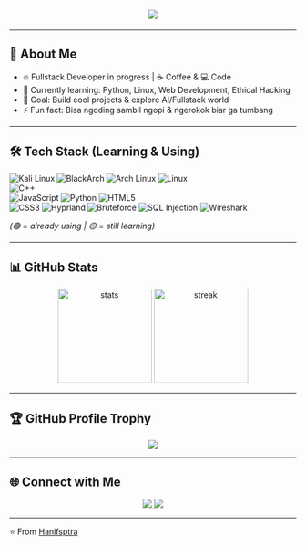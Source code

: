 <!-- Neon Banner -->
<h1 align="center">
  <img src="https://readme-typing-svg.herokuapp.com?size=30&duration=4000&color=FF00FF&center=true&vCenter=true&width=600&lines=Hi+%F0%9F%91%8B,+I'm+Hans;Fullstack+Dev+in+Progress;Ethical+Hacking+Learner;Coffee+%26+Code+Lifestyle;ngerusak+jam+tidur+demi+jam+terbang+🔥" />
</h1>

---

## 🚀 About Me
- 🔥 Fullstack Developer in progress | ☕ Coffee & 💻 Code
- 🌱 Currently learning: Python, Linux, Web Development, Ethical Hacking
- 🎯 Goal: Build cool projects & explore AI/Fullstack world
- ⚡ Fun fact: Bisa ngoding sambil ngopi & ngerokok biar ga tumbang

---

## 🛠️ Tech Stack (Learning & Using)
![Kali Linux](https://img.shields.io/badge/-Ethical%20Hacking-2E3440?logo=kalilinux&logoColor=white)
![BlackArch](https://img.shields.io/badge/-BlackArch-000000?logo=arch-linux&logoColor=white)
![Arch Linux](https://img.shields.io/badge/-Arch%20Linux-1793D1?logo=arch-linux&logoColor=white) 
![Linux](https://img.shields.io/badge/-Linux-FCC624?logo=linux&logoColor=black)  
![C++](https://img.shields.io/badge/-C++-00599C?logo=cplusplus&logoColor=white)  
![JavaScript](https://img.shields.io/badge/-JavaScript-F7DF1E?logo=javascript&logoColor=black)
![Python](https://img.shields.io/badge/-Python-3776AB?logo=python&logoColor=white)
![HTML5](https://img.shields.io/badge/-HTML5-E34F26?logo=html5&logoColor=white)  
![CSS3](https://img.shields.io/badge/-CSS3-1572B6?logo=css3&logoColor=white)
![Hyprland](https://img.shields.io/badge/-Hyprland-00A0E4?logo=wayland&logoColor=white)
![Bruteforce](https://img.shields.io/badge/-Bruteforce-E95420?logo=hackaday&logoColor=white)
![SQL Injection](https://img.shields.io/badge/-SQL%20Injection-4479A1?logo=mysql&logoColor=white)
![Wireshark](https://img.shields.io/badge/-Wireshark-1679A7?logo=wireshark&logoColor=white)


*(🟢 = already using | 🟡 = still learning)*

---

## 📊 GitHub Stats
<p align="center">
  <img src="https://github-readme-stats.vercel.app/api?username=Hanifsptra&show_icons=true&theme=radical&hide_border=true&bg_color=0D1117&title_color=FF00FF&icon_color=00FFFF" alt="stats" height="165"/>
  <img src="https://github-readme-streak-stats.herokuapp.com/?user=Hanifsptra&theme=radical&hide_border=true&background=0D1117&ring=FF00FF&fire=FF00FF&currStreakLabel=00FFFF" alt="streak" height="165"/>
</p>

---

## 🏆 GitHub Profile Trophy
<p align="center">
  <img src="https://github-profile-trophy.vercel.app/?username=Hanifsptra&theme=radical&no-bg=true&row=1&column=3&title=Commits,Repositories,Experience,Stars,Followers,PullRequest" />
</p>

---

## 🌐 Connect with Me
<p align="center">
  <a href="https://www.instagram.com/hanifirzasptra" target="_blank">
    <img src="https://img.shields.io/badge/-hanifirzasptra-E4405F?logo=instagram&logoColor=white" />
  </a>
  <a href="https://www.instagram.com/sechanscyb" target="_blank">
    <img src="https://img.shields.io/badge/-sechanscyb-E4405F?logo=instagram&logoColor=white" />
  </a>
</p>

---

⭐️ From [Hanifsptra](https://github.com/Hanifsptra)

